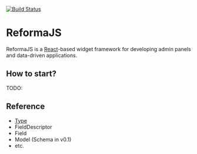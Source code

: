 [![Build Status](https://travis-ci.com/dimakura/reforma.svg?branch=master)](https://travis-ci.com/dimakura/reforma)

# ReformaJS

ReformaJS is a [React](https://reactjs.org/)-based widget framework for developing admin panels and data-driven applications.

## How to start?

TODO:

## Reference

- [Type](./docs/type.md)
- FieldDescriptor
- Field
- Model (Schema in v0.1)
- etc.
